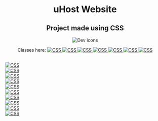 <h1 align="center">uHost Website</h1>

<h2 align="center">Project made using CSS</h2>

<p align="center">
  <img src="https://skillicons.dev/icons?i=html,css" alt="Dev icons" />
</p>

<p align="center">
  Classes here:
  <a href="https://www.udemy.com/course/css-the-complete-guide-incl-flexbox-grid-sass/" target="_blank>
    Advanced CSS and Sass: Flexbox, Grid, Animations and More!
  </a>
</p>

![CSS](images/1.png)
![CSS](images/2.png)
![CSS](images/3.png)
![CSS](images/4.png)
![CSS](images/5.png)
![CSS](images/6.png)
![CSS](images/7.png)
![CSS](images/8.png)

\
![CSS](images/m1.png)
\
![CSS](images/m1-5.png)
\
![CSS](images/m2.png)
\
![CSS](images/m3.png)
\
![CSS](images/m4.png)
\
![CSS](images/m5.png)
\
![CSS](images/m6.png)
\
![CSS](images/m7.png)
\
![CSS](images/m8.png)
\
![CSS](images/m9.png)

